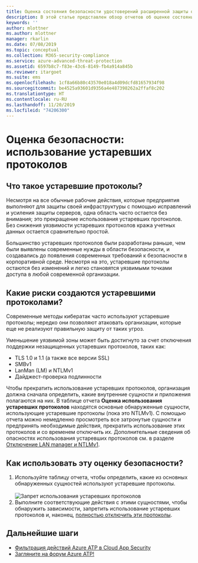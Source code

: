 ```yaml
---
title: Оценка состояния безопасности удостоверений расширенной защиты от угроз Azure с устаревшими протоколами | Документация Майкрософт
description: В этой статье представлен обзор отчетов об оценке состояния безопасности удостоверений в устаревших протоколах Azure ATP.
keywords: ''
author: mlottner
ms.author: mlottner
manager: rkarlin
ms.date: 07/08/2019
ms.topic: conceptual
ms.collection: M365-security-compliance
ms.service: azure-advanced-threat-protection
ms.assetid: 6597b8c7-f83e-43c6-8149-fb4a914a845b
ms.reviewer: itargoet
ms.suite: ems
ms.openlocfilehash: 1cf8a66b80c43570e018a4d09dcfd81657934f98
ms.sourcegitcommit: be4525a93601d9356a4e487398262a2ffaf8c202
ms.translationtype: HT
ms.contentlocale: ru-RU
ms.lasthandoff: 11/20/2019
ms.locfileid: "74206300"
---
```

# <a name="security-assessment-legacy-protocols-usage"></a>Оценка безопасности: использование устаревших протоколов 
 
## <a name="what-are-legacy-protocols"></a>Что такое устаревшие протоколы?

Несмотря на все обычные рабочие действия, которые предприятия выполняют для защиты своей инфраструктуры с помощью исправлений и усиления защиты серверов, одна область часто остается без внимания; это прекращение использования устаревших протоколов. Без снижения уязвимости устаревших протоколов кража учетных данных остается сравнительно простой. 

Большинство устаревших протоколов были разработаны раньше, чем были выявлены современные нужды в области безопасности, и создавались до появления современных требований к безопасности в корпоративной среде. Несмотря на это, устаревшие протоколы остаются без изменений и легко становятся уязвимыми точками доступа в любой современной организации. 

## <a name="what-risks-do-retained-legacy-protocols-introduce"></a>Какие риски создаются устаревшими протоколами? 

Современные методы кибератак часто используют устаревшие протоколы; нередко они позволяют атаковать организации, которые еще не реализуют правильную защиту от таких угроз. 

Уменьшение уязвимой зоны может быть достигнуто за счет отключения поддержки незащищенных устаревших протоколов, таких как: 

- TLS 1.0 и 1.1 (а также все версии SSL)
- SMBv1
- LanMan (LM) и NTLMv1
- Дайджест-проверка подлинности

Чтобы прекратить использование устаревших протоколов, организация должна сначала определить, какие внутренние сущности и приложения полагаются на них. В таблице отчета **Оценка использования устаревших протоколов** находятся основные обнаруженные сущности, использующие устаревшие протоколы (пока это NTLMv1). С помощью отчета можно немедленно просмотреть все затронутые сущности и предпринять необходимые действия, прекратить использование этих протоколов и со временем отключить их. Дополнительные сведения об опасностях использования устаревших протоколов см. в разделе [Отключение LAN manager и NTLMv1](https://blogs.technet.microsoft.com/miriamxyra/2017/11/07/stop-using-lan-manager-and-ntlmv1/).


## <a name="how-do-i-use-this-security-assessment"></a>Как использовать эту оценку безопасности? 
1. Используйте таблицу отчета, чтобы определить, какие из основных обнаруженных сущностей используют устаревшие протоколы.  
    <br>![Запрет использования устаревших протоколов](media/atp-cas-isp-legacy-protocols-2.png)
1. Выполните соответствующие действия с этими сущностями, чтобы обнаружить зависимости, запретить использование устаревших протоколов и, наконец, [полностью отключить эти протоколы](https://blogs.technet.microsoft.com/miriamxyra/2017/11/07/stop-using-lan-manager-and-ntlmv1/). 

## <a name="next-steps"></a>Дальнейшие шаги
- [Фильтрация действий Azure ATP в Cloud App Security](atp-activities-filtering-mcas.md)
- [Загляните на форум Azure ATP!](https://aka.ms/azureatpcommunity)
